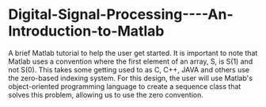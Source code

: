 # Digital-Signal-Processing----An-Introduction-to-Matlab
A brief Matlab tutorial to help the user get started. It is important to note that Matlab uses a convention where the first element of an array, S, is S(1) and not S(0). This takes some getting used to as C, C++, JAVA and others use the zero-based indexing system. For this design, the user will use Matlab's object-oriented programming language to create a sequence class that solves this problem, allowing us to use the zero convention.
